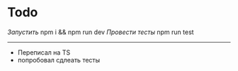 # Todo

_Запустить_ npm i && npm run dev
_Провести тесты_ npm run test

---

- Переписал на TS
- попробовал сдлеать тесты
